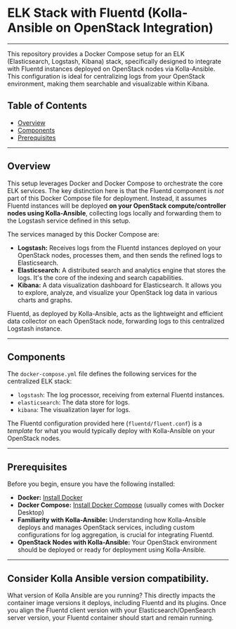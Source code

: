 # ELK Stack with Fluentd (Kolla-Ansible on OpenStack Integration)

---

This repository provides a Docker Compose setup for an ELK (Elasticsearch, Logstash, Kibana) stack, specifically designed to integrate with Fluentd instances deployed on OpenStack nodes via Kolla-Ansible. This configuration is ideal for centralizing logs from your OpenStack environment, making them searchable and visualizable within Kibana.

## Table of Contents

* [Overview](#overview)
* [Components](#components)
* [Prerequisites](#prerequisites)
---

## Overview

This setup leverages Docker and Docker Compose to orchestrate the core ELK services. The key distinction here is that the Fluentd component is *not* part of this Docker Compose file for deployment. Instead, it assumes Fluentd instances will be deployed **on your OpenStack compute/controller nodes using Kolla-Ansible**, collecting logs locally and forwarding them to the Logstash service defined in this setup.

The services managed by this Docker Compose are:

* **Logstash:** Receives logs from the Fluentd instances deployed on your OpenStack nodes, processes them, and then sends the refined logs to Elasticsearch.
* **Elasticsearch:** A distributed search and analytics engine that stores the logs. It's the core of the indexing and search capabilities.
* **Kibana:** A data visualization dashboard for Elasticsearch. It allows you to explore, analyze, and visualize your OpenStack log data in various charts and graphs.

Fluentd, as deployed by Kolla-Ansible, acts as the lightweight and efficient data collector on each OpenStack node, forwarding logs to this centralized Logstash instance.

---

## Components

The `docker-compose.yml` file defines the following services for the centralized ELK stack:

* `logstash`: The log processor, receiving from external Fluentd instances.
* `elasticsearch`: The data store for logs.
* `kibana`: The visualization layer for logs.

The Fluentd configuration provided here (`fluentd/fluent.conf`) is a *template* for what you would typically deploy with Kolla-Ansible on your OpenStack nodes.

---

## Prerequisites

Before you begin, ensure you have the following installed:

* **Docker:** [Install Docker](https://docs.docker.com/get-docker/)
* **Docker Compose:** [Install Docker Compose](https://docs.docker.com/compose/install/) (usually comes with Docker Desktop)
* **Familiarity with Kolla-Ansible:** Understanding how Kolla-Ansible deploys and manages OpenStack services, including custom configurations for log aggregation, is crucial for integrating Fluentd.
* **OpenStack Nodes with Kolla-Ansible:** Your OpenStack environment should be deployed or ready for deployment using Kolla-Ansible.

---

## Consider Kolla Ansible version compatibility.



What version of Kolla Ansible are you running? This directly impacts the container image versions it deploys, including Fluentd and its plugins.
Once you align the Fluentd client version with your Elasticsearch/OpenSearch server version, your Fluentd container should start and remain running.
